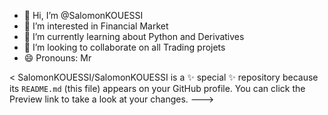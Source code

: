 - 👋 Hi, I’m @SalomonKOUESSI
- 👀 I’m interested in Financial Market 
- 🌱 I’m currently learning about Python and Derivatives
- 💞️ I’m looking to collaborate on all Trading projets
- 😄 Pronouns: Mr

<
SalomonKOUESSI/SalomonKOUESSI is a ✨ special ✨ repository because its `README.md` (this file) appears on your GitHub profile.
You can click the Preview link to take a look at your changes.
--->

